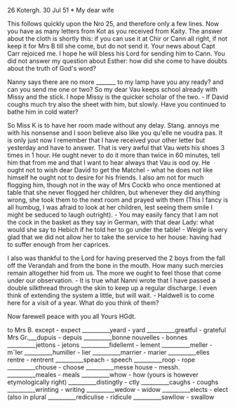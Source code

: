 26 Kotergh. 30 Jul 51
 <Wednesday>*
My dear wife

This follows quickly upon the Nro 25, and therefore only a few lines. Now you have as many letters from Kot as you received from Kaity. The answer about the cloth is shortly this: if you can use it at Chir or Cann all right, if not keep it for Mrs B till she come, but do not send it. 
Your news about Capt Carr rejoiced me. I hope he will bless his Lord for sending him to Cann. You did not answer my question about Esther: how did she come to have doubts about the truth of God's word?

Nanny says there are no more _______ to my lamp have you any ready? and can you send me one or two? So my dear Vau keeps school already with Missy and the stick. I hope Missy is the quicker scholar of the two. - If David coughs much try also the sheet with him, but slowly. Have you continued to bathe him in cold water?

So Miss K is to have her room made without any delay. Stang. annoys me with his nonsense and I soon believe also like you qu'elle ne voudra pas. 
It is only just now I remember that I have received your other letter but yesterday and have to answer. That is very awful that Vau wets his shoes 3 times in 1 hour. He ought never to do it more than twice in 60 minutes, tell him that from me and that I want to hear always that Vau is ood oy. He ought not to wish dear David to get the Matchel - what he does not like himself he ought not to desire for his friends. I also am not for much flogging him, though not in the way of Mrs Cockb who once mentioned at table that she never flogged her children, but whenever they did anything wrong, she took them to the next room and prayed with them (This I fancy is all humbug, I was afraid to look at her children, lest seeing them smile I might be seduced to laugh outright). - You may easily fancy that I am not the cock in the basket as they say in German, with that dear Lady: what would she say to Hebich if he told her to go under the table! - Weigle is very glad that we did not allow her to take the service to her house: having had to suffer enough from her caprices.

I also was thankful to the Lord for having preserved the 2 boys from the fall off the Verandah and from the bone in the mouth. How many such mercies remain altogether hid from us. The more we ought to feel those that come under our observation. - It is true what Nanni wrote that I have passed a double silkthread through the skin to keep up a regular discharge. I even think of extending the system a little, but will wait. - Haldwell is to come here for a visit of a year. What do you think of them?

Now farewell peace with you all
 Yours HGdt.

to Mrs B. except - expect
__________yeard - yard
__________greatful - grateful
Mrs Gr.___dupuis - depuis
__________bonne nouvelles - bonnes
__________jettons - jetons
__________fidellemt - lement
__________meller - mˆler
__________humiller - lier
__________marrier - marier
__________elles rentre - rentrent
__________speach - speech
__________roop - rope
__________chouse - choose
__________messe house - messh.
__________meales - meals
__________whow - how (yours is however etymologically right) __________distingtly - ctly
__________caughs - coughs
__________wrinting - writing
__________wedow - widow
__________elects - elect (also in plural
__________rediculise - ridicule
__________sawllow - swallow

